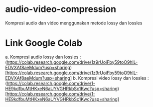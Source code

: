 # audio-video-compression
Kompresi audio dan video menggunakan metode lossy dan lossles

# Link Google Colab
a. Kompresi audio lossy dan lossles : (https://colab.research.google.com/drive/1z9rUoiFby59toO9hIL-EDVXAf8aeMdum?usp=sharing)[https://colab.research.google.com/drive/1z9rUoiFby59toO9hIL-EDVXAf8aeMdum?usp=sharing]
b. Kompresi video lossy dan lossles : (https://colab.research.google.com/drive/1-HE9kdfbuMtHKxeN6aUYVGHRkbSc1Kwc?usp=sharing)[https://colab.research.google.com/drive/1-HE9kdfbuMtHKxeN6aUYVGHRkbSc1Kwc?usp=sharing]
